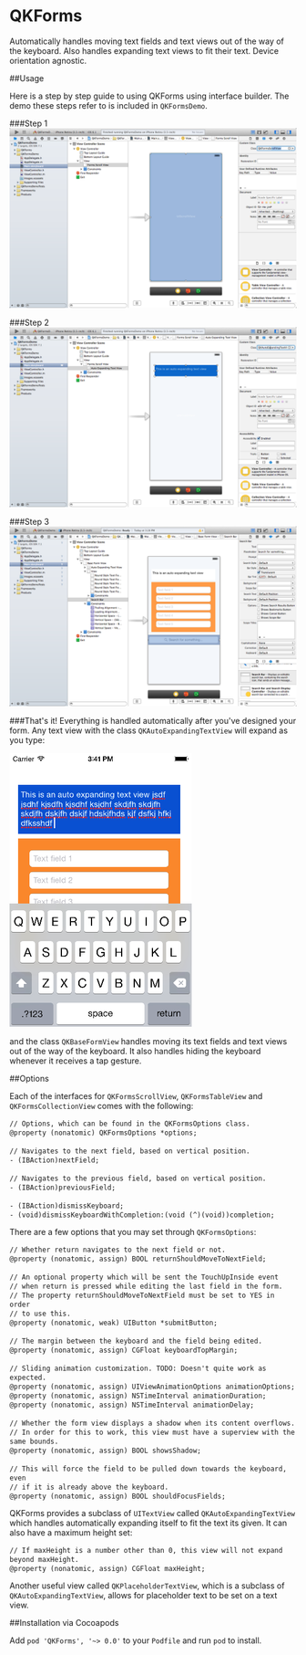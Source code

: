 QKForms
=======

Automatically handles moving text fields and text views out of the way of the keyboard. Also handles expanding text views to fit their text. Device orientation agnostic.

##Usage

Here is a step by step guide to using QKForms using interface builder. The demo these steps refer to is included in `QKFormsDemo`.

###Step 1
![](https://raw.githubusercontent.com/QuantumKing/QKForms/master/QKFormsDemo/screenshots/step1.png)

###Step 2
![](https://raw.githubusercontent.com/QuantumKing/QKForms/master/QKFormsDemo/screenshots/step2.png)

###Step 3
![](https://raw.githubusercontent.com/QuantumKing/QKForms/master/QKFormsDemo/screenshots/step4.png)

###That's it!
Everything is handled automatically after you've designed your form. Any text view with the class `QKAutoExpandingTextView` will expand as you type:

![](https://raw.githubusercontent.com/QuantumKing/QKForms/master/QKFormsDemo/screenshots/textview.png)

and the class `QKBaseFormView` handles moving its text fields and text views out of the way of the keyboard. It also handles hiding the keyboard whenever it receives a tap gesture.

##Options

Each of the interfaces for `QKFormsScrollView`, `QKFormsTableView` and `QKFormsCollectionView` comes with the following:

``` obj-c
// Options, which can be found in the QKFormsOptions class.
@property (nonatomic) QKFormsOptions *options;

// Navigates to the next field, based on vertical position.
- (IBAction)nextField;

// Navigates to the previous field, based on vertical position.
- (IBAction)previousField;

- (IBAction)dismissKeyboard;
- (void)dismissKeyboardWithCompletion:(void (^)(void))completion;
```

There are a few options that you may set through `QKFormsOptions`:

``` obj-c
// Whether return navigates to the next field or not.
@property (nonatomic, assign) BOOL returnShouldMoveToNextField;

// An optional property which will be sent the TouchUpInside event
// when return is pressed while editing the last field in the form.
// The property returnShouldMoveToNextField must be set to YES in order
// to use this.
@property (nonatomic, weak) UIButton *submitButton;

// The margin between the keyboard and the field being edited.
@property (nonatomic, assign) CGFloat keyboardTopMargin;

// Sliding animation customization. TODO: Doesn't quite work as expected.
@property (nonatomic, assign) UIViewAnimationOptions animationOptions;
@property (nonatomic, assign) NSTimeInterval animationDuration;
@property (nonatomic, assign) NSTimeInterval animationDelay;

// Whether the form view displays a shadow when its content overflows.
// In order for this to work, this view must have a superview with the same bounds.
@property (nonatomic, assign) BOOL showsShadow;

// This will force the field to be pulled down towards the keyboard, even
// if it is already above the keyboard.
@property (nonatomic, assign) BOOL shouldFocusFields;
```
QKForms provides a subclass of `UITextView` called `QKAutoExpandingTextView` which handles automatically expanding itself to fit the text its given. It can also have a maximum height set:

``` obj-c
// If maxHeight is a number other than 0, this view will not expand beyond maxHeight.
@property (nonatomic, assign) CGFloat maxHeight;
```
Another useful view called `QKPlaceholderTextView`, which is a subclass of `QKAutoExpandingTextView`, allows for placeholder text to be set on a text view.

##Installation via Cocoapods

Add `pod 'QKForms', '~> 0.0'` to your `Podfile` and run `pod` to install.
